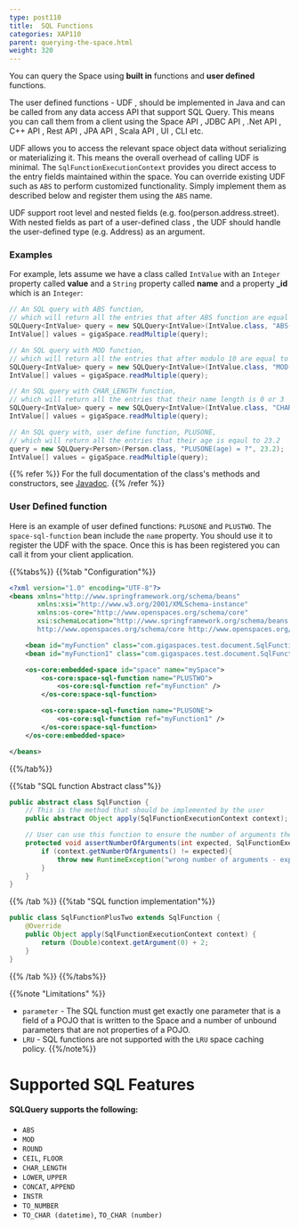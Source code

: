 ```yaml
---
type: post110
title:  SQL Functions
categories: XAP110
parent: querying-the-space.html
weight: 320
---
```



You can query the Space using **built in** functions and **user defined** functions.

The user defined functions - UDF , should be implemented in Java and can be called from any data access API that support SQL Query. This means you can call them from a client using the Space API , JDBC API , .Net API , C++ API , Rest API , JPA API , Scala API , UI , CLI etc.   

UDF allows you to access the relevant space object data without serializing or materializing it. This means the overall overhead of calling UDF is minimal. The `SqlFunctionExecutionContext` provides you direct access to the entry fields maintained within the space. You can override existing UDF such as `ABS` to perform customized functionality. Simply implement them as described below and register them using the `ABS` name.

UDF support root level and nested fields (e.g. foo(person.address.street). With nested fields as part of a user-defined class , the UDF should handle the user-defined type (e.g. Address) as an argument.

### Examples

For example, lets assume we have a class called `IntValue` with an `Integer` property called **value** and a `String` property called **name** and a property **_id** which is an `Integer`:


```java
// An SQL query with ABS function,
// which will return all the entries that after ABS function are equal to 1 or 4
SQLQuery<IntValue> query = new SQLQuery<IntValue>(IntValue.class, "ABS(value) in (1, 4)");
IntValue[] values = gigaSpace.readMultiple(query);

// An SQL query with MOD function,
// which will return all the entries that after modulo 10 are equal to 6 or 7
SQLQuery<IntValue> query = new SQLQuery<IntValue>(IntValue.class, "MOD(value, 10) in (6, 7)");
IntValue[] values = gigaSpace.readMultiple(query);

// An SQL query with CHAR_LENGTH function,
// which will return all the entries that their name length is 0 or 3
SQLQuery<IntValue> query = new SQLQuery<IntValue>(IntValue.class, "CHAR_LENGTH(name) in (0, 3)");
IntValue[] values = gigaSpace.readMultiple(query);

// An SQL query with, user define function, PLUSONE,
// which will return all the entries that their age is eqaul to 23.2
query = new SQLQuery<Person>(Person.class, "PLUSONE(age) = ?", 23.2);
IntValue[] values = gigaSpace.readMultiple(query);
```

{{% refer %}}
For the full documentation of the class's methods and constructors, see [Javadoc](http://www.gigaspaces.com/docs/JavaDoc{{%currentversion%}}/index.html?com/j_spaces/core/client/SQLQuery.html).
{{% /refer %}}


### User Defined function

Here is an example of user defined functions:  `PLUSONE` and `PLUSTWO`. The `space-sql-function` bean include the `name` property. You should use it to register the UDF with the space. Once this is has been registered you can call it from your client application. 

{{%tabs%}}
{{%tab "Configuration"%}}

```xml
<?xml version="1.0" encoding="UTF-8"?>
<beans xmlns="http://www.springframework.org/schema/beans"
	   xmlns:xsi="http://www.w3.org/2001/XMLSchema-instance"
	   xmlns:os-core="http://www.openspaces.org/schema/core"
	   xsi:schemaLocation="http://www.springframework.org/schema/beans http://www.springframework.org/schema/beans/spring-beans.xsd
       http://www.openspaces.org/schema/core http://www.openspaces.org/schema/{{%currentversion%}}/core/openspaces-core.xsd">

	<bean id="myFunction" class="com.gigaspaces.test.document.SqlFunctionPlusTwo" />
	<bean id="myFunction1" class="com.gigaspaces.test.document.SqlFunctionPlusOne" />

	<os-core:embedded-space id="space" name="mySpace">
		<os-core:space-sql-function name="PLUSTWO">
			<os-core:sql-function ref="myFunction" />
		</os-core:space-sql-function>

		<os-core:space-sql-function name="PLUSONE">
			<os-core:sql-function ref="myFunction1" />
		</os-core:space-sql-function>
	</os-core:embedded-space>

</beans>
```
{{%/tab%}}

{{%tab "SQL function Abstract class"%}}
```java
public abstract class SqlFunction {
	// This is the method that should be implemented by the user
    public abstract Object apply(SqlFunctionExecutionContext context);

    // User can use this function to ensure the number of arguments the function get
    protected void assertNumberOfArguments(int expected, SqlFunctionExecutionContext context){
        if (context.getNumberOfArguments() != expected){
            throw new RuntimeException("wrong number of arguments - expected: " + expected + " ,but actual number of arguments is: " + context.getNumberOfArguments());
        }
    }
}
```
{{% /tab %}}
{{%tab "SQL function implementation"%}}

```java
public class SqlFunctionPlusTwo extends SqlFunction {
    @Override
    public Object apply(SqlFunctionExecutionContext context) {
        return (Double)context.getArgument(0) + 2;
    }
}
```
{{% /tab %}}
{{%/tabs%}}




{{%note "Limitations" %}}
- `parameter` - The SQL function must get exactly one parameter that is a field of a POJO that is written to the Space and a number of unbound parameters that are not properties of a POJO.
- `LRU` - SQL functions are not supported with the `LRU` space caching policy.
{{%/note%}}




# Supported SQL Features

#### SQLQuery supports the following:

- `ABS`
- `MOD`
- `ROUND`
- `CEIL`, `FLOOR`
- `CHAR_LENGTH`
- `LOWER`, `UPPER`
- `CONCAT`, `APPEND`
- `INSTR`
- `TO_NUMBER`
- `TO_CHAR (datetime)`, `TO_CHAR (number)`

